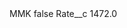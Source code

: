 <?xml version="1.0" encoding="UTF-8"?>
<CustomMetadata xmlns="http://soap.sforce.com/2006/04/metadata" xmlns:xsi="http://www.w3.org/2001/XMLSchema-instance" xmlns:xsd="http://www.w3.org/2001/XMLSchema">
    <label>MMK</label>
    <protected>false</protected>
    <values>
        <field>Rate__c</field>
        <value xsi:type="xsd:double">1472.0</value>
    </values>
</CustomMetadata>

